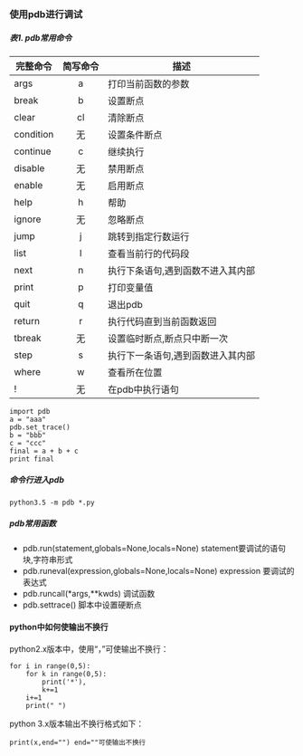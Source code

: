 ### 使用pdb进行调试
##### 表1. pdb常用命令

完整命令|简写命令|描述
-------|:--------:|--------
args|a|打印当前函数的参数
break|b|设置断点
clear|cl|清除断点
condition|无|设置条件断点
continue|c|继续执行
disable|无|禁用断点
enable|无|启用断点
help|h|帮助
ignore|无|忽略断点
jump|j|跳转到指定行数运行
list|l|查看当前行的代码段
next|n|执行下条语句,遇到函数不进入其内部
print|p|打印变量值
quit|q|退出pdb
return|r|执行代码直到当前函数返回
tbreak|无|设置临时断点,断点只中断一次
step|s|执行下一条语句,遇到函数进入其内部
where|w|查看所在位置
!|无|在pdb中执行语句

```
import pdb
a = "aaa"
pdb.set_trace()
b = "bbb"
c = "ccc"
final = a + b + c
print final

```
##### 命令行进入pdb

```
python3.5 -m pdb *.py
```
##### pdb常用函数

* pdb.run(statement,globals=None,locals=None) statement要调试的语句块,字符串形式
* pdb.runeval(expression,globals=None,locals=None) expression 要调试的表达式
* pdb.runcall(*args,**kwds) 调试函数
* pdb.settrace() 脚本中设置硬断点

#### python中如何使输出不换行

python2.x版本中，使用“，”可使输出不换行：  
```
for i in range(0,5):
	for k in range(0,5):
		print('*'),
		k+=1
	i+=1
	print(" ")
```

python 3.x版本输出不换行格式如下：  
```
print(x,end="") end=""可使输出不换行
```
